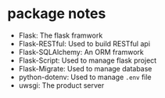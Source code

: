 

# package notes
- Flask: The flask framwork
- Flask-RESTful: Used to build RESTful api
- Flask-SQLAlchemy: An ORM framwork
- Flask-Script: Used to manage flask project
- Flask-Migrate: Used to manage database
- python-dotenv: Used to manage `.env` file
- uwsgi: The product server